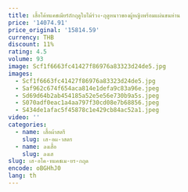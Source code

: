 ```yaml
---
title: เสื้อโค้ทแคชเมียร์ถักฤดูใบไม้ร่วง-ฤดูหนาวของผู้หญิงพร้อมแผ่นขนห่าน
price: '14074.91'
price_original: '15814.59'
currency: THB
discount: 11%
rating: 4.5
volume: 93
image: Scf1f6663fc41427f86976a83323d24de5.jpg
images:
  - Scf1f6663fc41427f86976a83323d24de5.jpg
  - Saf962c674f654aca814e1defa9c83a96e.jpeg
  - Sd69d64b2ab454185a52e5e56e730b9a5s.jpeg
  - S070adf0eac1a4aa797f30cd08e7b68856.jpeg
  - S434de1afac5f45878c1e429cb84ac52a1.jpeg
video: ''
categories:
  - name: เสื้อผ้าสตรี
    slug: เส-อผ-าสตร
  - name: ลงเสื้อ
    slug: ลงเส
slug: เส-อโค-ทแคชเม-ยร-กฤด
encode: oBGHhJ0
lang: th
---
```

  